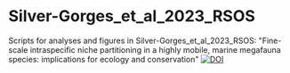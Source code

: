 # Silver-Gorges_et_al_2023_RSOS
Scripts for analyses and figures in Silver-Gorges_et_al_2023_RSOS: "Fine-scale intraspecific niche partitioning in a highly mobile, marine megafauna species: implications for ecology and conservation"
[![DOI](https://zenodo.org/badge/624063508.svg)](https://zenodo.org/badge/latestdoi/624063508)
